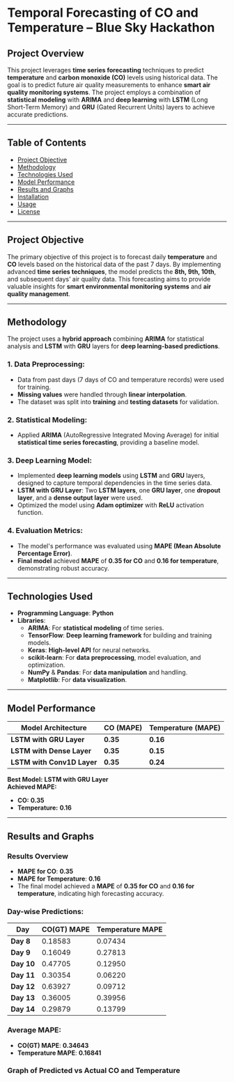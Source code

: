 # **Temporal Forecasting of CO and Temperature – Blue Sky Hackathon**

## **Project Overview**

This project leverages **time series forecasting** techniques to predict **temperature** and **carbon monoxide (CO)** levels using historical data. The goal is to predict future air quality measurements to enhance **smart air quality monitoring systems**. The project employs a combination of **statistical modeling** with **ARIMA** and **deep learning** with **LSTM** (Long Short-Term Memory) and **GRU** (Gated Recurrent Units) layers to achieve accurate predictions.

---

## **Table of Contents**

- [Project Objective](#project-objective)
- [Methodology](#methodology)
- [Technologies Used](#technologies-used)
- [Model Performance](#model-performance)
- [Results and Graphs](#results-and-graphs)
- [Installation](#installation)
- [Usage](#usage)
- [License](#license)

---

## **Project Objective**

The primary objective of this project is to forecast daily **temperature** and **CO** levels based on the historical data of the past 7 days. By implementing advanced **time series techniques**, the model predicts the **8th, 9th, 10th**, and subsequent days’ air quality data. This forecasting aims to provide valuable insights for **smart environmental monitoring systems** and **air quality management**.

---

## **Methodology**

The project uses a **hybrid approach** combining **ARIMA** for statistical analysis and **LSTM** with **GRU** layers for **deep learning-based predictions**.

### **1. Data Preprocessing:**
   - Data from past days (7 days of CO and temperature records) were used for training.
   - **Missing values** were handled through **linear interpolation**.
   - The dataset was split into **training** and **testing datasets** for validation.

### **2. Statistical Modeling:**
   - Applied **ARIMA** (AutoRegressive Integrated Moving Average) for initial **statistical time series forecasting**, providing a baseline model.

### **3. Deep Learning Model:**
   - Implemented **deep learning models** using **LSTM** and **GRU** layers, designed to capture temporal dependencies in the time series data.
   - **LSTM with GRU Layer**: Two **LSTM layers**, one **GRU layer**, one **dropout layer**, and a **dense output layer** were used.
   - Optimized the model using **Adam optimizer** with **ReLU** activation function.

### **4. Evaluation Metrics:**
   - The model's performance was evaluated using **MAPE (Mean Absolute Percentage Error)**.
   - **Final model** achieved **MAPE** of **0.35 for CO** and **0.16 for temperature**, demonstrating robust accuracy.

---

## **Technologies Used**

- **Programming Language**: **Python**
- **Libraries**:
  - **ARIMA**: For **statistical modeling** of time series.
  - **TensorFlow**: **Deep learning framework** for building and training models.
  - **Keras**: **High-level API** for neural networks.
  - **scikit-learn**: For **data preprocessing**, model evaluation, and optimization.
  - **NumPy** & **Pandas**: For **data manipulation** and handling.
  - **Matplotlib**: For **data visualization**.

---

## **Model Performance**

| **Model Architecture**      | **CO (MAPE)** | **Temperature (MAPE)** |
|-----------------------------|---------------|------------------------|
| **LSTM with GRU Layer**      | **0.35**      | **0.16**               |
| **LSTM with Dense Layer**    | **0.35**      | **0.15**               |
| **LSTM with Conv1D Layer**   | **0.35**      | **0.24**               |

**Best Model:** **LSTM with GRU Layer**  
**Achieved MAPE:**  
- **CO:** **0.35**  
- **Temperature:** **0.16**

---

## **Results and Graphs**

### **Results Overview**

- **MAPE for CO**: **0.35**
- **MAPE for Temperature**: **0.16**
- The final model achieved a **MAPE** of **0.35 for CO** and **0.16 for temperature**, indicating high forecasting accuracy.

### **Day-wise Predictions:**

| **Day** | **CO(GT) MAPE** | **Temperature MAPE** |
|---------|-----------------|----------------------|
| **Day 8** | 0.18583         | 0.07434              |
| **Day 9** | 0.16049         | 0.27813              |
| **Day 10** | 0.47705        | 0.12950              |
| **Day 11** | 0.30354        | 0.06220              |
| **Day 12** | 0.63927        | 0.09712              |
| **Day 13** | 0.36005        | 0.39956              |
| **Day 14** | 0.29879        | 0.13799              |

### **Average MAPE:**

- **CO(GT) MAPE**: **0.34643**
- **Temperature MAPE**: **0.16841**

### **Graph of Predicted vs Actual CO and Temperature**
